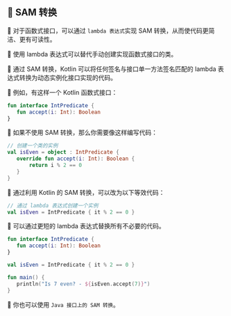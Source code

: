 ## 🔄 SAM 转换

🌟 对于函数式接口，可以通过 `lambda 表达式`实现 SAM 转换，从而使代码更简洁、更有可读性。

🚀 使用 lambda 表达式可以替代手动创建实现函数式接口的类。

🔧 通过 SAM 转换，Kotlin 可以将任何签名与接口单一方法签名匹配的 lambda 表达式转换为动态实例化接口实现的代码。

🌈 例如，有这样一个 Kotlin 函数式接口：

```kotlin
fun interface IntPredicate {
   fun accept(i: Int): Boolean
}
```

🌟 如果不使用 SAM 转换，那么你需要像这样编写代码：

```kotlin
// 创建一个类的实例
val isEven = object : IntPredicate {
   override fun accept(i: Int): Boolean {
       return i % 2 == 0
   }
}
```

🔄 通过利用 Kotlin 的 SAM 转换，可以改为以下等效代码：

```kotlin
// 通过 lambda 表达式创建一个实例
val isEven = IntPredicate { it % 2 == 0 }
```

🚀 可以通过更短的 lambda 表达式替换所有不必要的代码。

```kotlin
fun interface IntPredicate {
   fun accept(i: Int): Boolean
}

val isEven = IntPredicate { it % 2 == 0 }

fun main() {
   println("Is 7 even? - ${isEven.accept(7)}")
}
```


🔗 你也可以使用 `Java 接口上的 SAM 转换`。